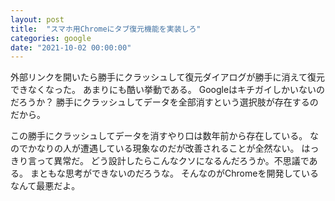 ```yaml
---
layout: post
title:  "スマホ用Chromeにタブ復元機能を実装しろ"
categories: google
date: "2021-10-02 00:00:00"
---
```


外部リンクを開いたら勝手にクラッシュして復元ダイアログが勝手に消えて復元できなくなった。
あまりにも酷い挙動である。
Googleはキチガイしかいないのだろうか？
勝手にクラッシュしてデータを全部消すという選択肢が存在するのだから。

この勝手にクラッシュしてデータを消すやり口は数年前から存在している。
なのでかなりの人が遭遇している現象なのだが改善されることが全然ない。
はっきり言って異常だ。
どう設計したらこんなクソになるんだろうか。不思議である。
まともな思考ができないのだろうな。
そんなのがChromeを開発しているなんて最悪だよ。
